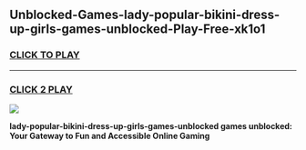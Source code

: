 
## Unblocked-Games-lady-popular-bikini-dress-up-girls-games-unblocked-Play-Free-xk1o1
<h3>
<a href="https://premium76.site?title=lady-popular-bikini-dress-up-girls-games-unblocked&ref=21A">CLICK TO PLAY</a></h3>
<hr>

<h3>
<a href="https://premium76.site?title=lady-popular-bikini-dress-up-girls-games-unblocked&ref=21A">CLICK 2 PLAY</a>
  
</h3>

<a href="https://premium76.site?title=lady-popular-bikini-dress-up-girls-games-unblocked&ref=21A"><img src="https://clearcache.store/games.png"></a>


**lady-popular-bikini-dress-up-girls-games-unblocked games unblocked: Your Gateway to Fun and Accessible Online Gaming**
